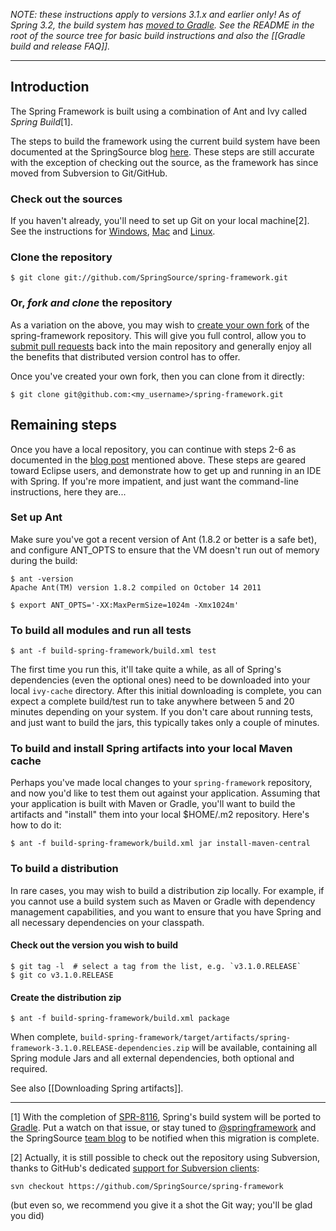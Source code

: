 <!-- If the name of this document is changed, please update the link at http://blog.springsource.org/2009/03/03/building-spring-3 -->


_NOTE: these instructions apply to versions 3.1.x and earlier only!  As of Spring 3.2, the build system has [moved to Gradle](https://jira.springsource.org/browse/SPR-8116).  See the README in the root of the source tree for basic build instructions and also the [[Gradle build and release FAQ]]._
***


## Introduction
The Spring Framework is built using a combination of Ant and Ivy called _Spring Build_[1].

The steps to build the framework using the current build system have been documented at the SpringSource blog [here](http://blog.springsource.org/2009/03/03/building-spring-3/).  These steps are still accurate with the exception of checking out the source, as the framework has since moved from Subversion to Git/GitHub.

### Check out the sources
If you haven't already, you'll need to set up Git on your local machine[2]. See the instructions for [Windows](http://help.github.com/win-set-up-git/), [Mac](http://help.github.com/mac-set-up-git/) and [Linux](http://help.github.com/linux-set-up-git/).

### Clone the repository

    $ git clone git://github.com/SpringSource/spring-framework.git

### Or, _fork and clone_ the repository
As a variation on the above, you may wish to [create your own fork](http://help.github.com/fork-a-repo/) of the spring-framework repository.  This will give you full control, allow you to [submit pull requests](http://help.github.com/send-pull-requests/) back into the main repository and generally enjoy all the benefits that distributed version control has to offer.

Once you've created your own fork, then you can clone from it directly:

    $ git clone git@github.com:<my_username>/spring-framework.git

## Remaining steps
Once you have a local repository, you can continue with steps 2-6 as documented in the [blog post](http://blog.springsource.org/2009/03/03/building-spring-3/) mentioned above.  These steps are geared toward Eclipse users, and demonstrate how to get up and running in an IDE with Spring.  If you're more impatient, and just want the command-line instructions, here they are...

### Set up Ant
Make sure you've got a recent version of Ant (1.8.2 or better is a safe bet), and configure ANT_OPTS to ensure that the VM doesn't run out of memory during the build:

    $ ant -version
    Apache Ant(TM) version 1.8.2 compiled on October 14 2011
    
    $ export ANT_OPTS='-XX:MaxPermSize=1024m -Xmx1024m'

### To build all modules and run all tests

    $ ant -f build-spring-framework/build.xml test

The first time you run this, it'll take quite a while, as all of Spring's dependencies (even the optional ones) need to be downloaded into your local `ivy-cache` directory. After this initial downloading is complete, you can expect a complete build/test run to take anywhere between 5 and 20 minutes depending on your system.  If you don't care about running tests, and just want to build the jars, this typically takes only a couple of minutes.

### To build and install Spring artifacts into your local Maven cache
Perhaps you've made local changes to your `spring-framework` repository, and now you'd like to test them out against your application.  Assuming that your application is built with Maven or Gradle, you'll want to build the artifacts and "install" them into your local $HOME/.m2 repository.  Here's how to do it:

    $ ant -f build-spring-framework/build.xml jar install-maven-central

### To build a distribution
In rare cases, you may wish to build a distribution zip locally.  For example, if you cannot use a build system such as Maven or Gradle with dependency management capabilities, and you want to ensure that you have Spring and all necessary dependencies on your classpath.

#### Check out the version you wish to build

    $ git tag -l  # select a tag from the list, e.g. `v3.1.0.RELEASE`
    $ git co v3.1.0.RELEASE

#### Create the distribution zip
    $ ant -f build-spring-framework/build.xml package

When complete, `build-spring-framework/target/artifacts/spring-framework-3.1.0.RELEASE-dependencies.zip` will be available, containing all Spring module Jars and all external dependencies, both optional and required.

See also [[Downloading Spring artifacts]].

----

[1] With the completion of [SPR-8116](https://jira.springsource.org/browse/SPR-8116), Spring's build system will be ported to [Gradle](http://gradle.org). Put a watch on that issue, or stay tuned to [@springframework](http://twitter.com/springframework) and the SpringSource [team blog](http://blog.springsource.org) to be notified when this migration is complete.

[2] Actually, it is still possible to check out the repository using Subversion, thanks to GitHub's dedicated [support for Subversion clients](https://github.com/blog/966-improved-subversion-client-support):

    svn checkout https://github.com/SpringSource/spring-framework

(but even so, we recommend you give it a shot the Git way; you'll be glad you did)